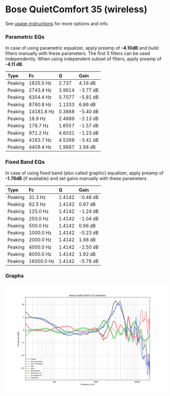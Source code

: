 # Bose QuietComfort 35 (wireless)
See [usage instructions](https://github.com/jaakkopasanen/AutoEq#usage) for more options and info.

### Parametric EQs
In case of using parametric equalizer, apply preamp of **-4.10dB** and build filters manually
with these parameters. The first 5 filters can be used independently.
When using independent subset of filters, apply preamp of **-4.11 dB**.

| Type    | Fc         |      Q | Gain     |
|:--------|:-----------|:-------|:---------|
| Peaking | 1635.5 Hz  | 2.737  | 4.16 dB  |
| Peaking | 2743.4 Hz  | 3.9614 | -3.77 dB |
| Peaking | 6354.4 Hz  | 5.7077 | -5.81 dB |
| Peaking | 8760.8 Hz  | 1.1333 | 6.86 dB  |
| Peaking | 14181.8 Hz | 0.3868 | -5.40 dB |
| Peaking | 18.9 Hz    | 2.4889 | -2.13 dB |
| Peaking | 178.7 Hz   | 1.6557 | -1.57 dB |
| Peaking | 971.2 Hz   | 4.6031 | -1.23 dB |
| Peaking | 4163.7 Hz  | 4.5269 | -3.41 dB |
| Peaking | 4409.4 Hz  | 1.9887 | 1.98 dB  |

### Fixed Band EQs
In case of using fixed band (also called graphic) equalizer, apply preamp of **-1.78dB**
(if available) and set gains manually with these parameters.

| Type    | Fc         |      Q | Gain     |
|:--------|:-----------|:-------|:---------|
| Peaking | 31.3 Hz    | 1.4142 | -0.48 dB |
| Peaking | 62.5 Hz    | 1.4142 | 0.97 dB  |
| Peaking | 125.0 Hz   | 1.4142 | -1.24 dB |
| Peaking | 250.0 Hz   | 1.4142 | -1.04 dB |
| Peaking | 500.0 Hz   | 1.4142 | 0.96 dB  |
| Peaking | 1000.0 Hz  | 1.4142 | -0.23 dB |
| Peaking | 2000.0 Hz  | 1.4142 | 1.98 dB  |
| Peaking | 4000.0 Hz  | 1.4142 | -2.50 dB |
| Peaking | 8000.0 Hz  | 1.4142 | 1.92 dB  |
| Peaking | 16000.0 Hz | 1.4142 | -5.78 dB |

### Graphs
![](./Bose%20QuietComfort%2035%20(wireless).png)